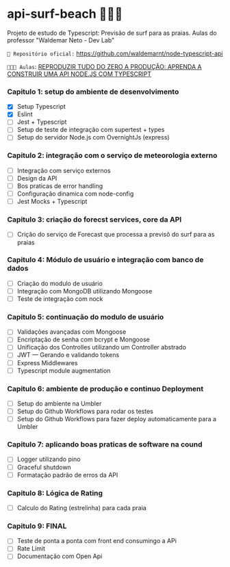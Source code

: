 # api-surf-beach 🏄🏻‍♂️
Projeto de estudo de Typescript: Previsão de surf para as praias. Aulas do professor "Waldemar Neto - Dev Lab"

`💼 Repositório oficial:` https://github.com/waldemarnt/node-typescript-api

`👨🏻‍🏫 Aulas`: [REPRODUZIR TUDO DO ZERO A PRODUÇÃO: APRENDA A CONSTRUIR UMA API NODE.JS COM TYPESCRIPT]

### Capitulo 1: setup do ambiente de desenvolvimento

- [x] Setup Typescript
- [x] Eslint
- [ ] Jest + Typescript
- [ ] Setup de teste de integração com supertest + types
- [ ] Setup do servidor Node.js com OvernightJs (express)

### Capitulo 2: integração com o serviço de meteorologia externo

- [ ] Integração com serviço externos
- [ ] Design da API
- [ ] Bos praticas de error handling
- [ ] Configuração dinamica com node-config
- [ ] Jest Mocks + Typescript

### Capitulo 3: criação do forecst services, core da API

- [ ] Crição do serviço de Forecast que processa a previsõ do surf para as praias

### Capitulo 4: Módulo de usuário e integração com banco de dados

- [ ] Criação do modulo de usuário
- [ ] Integração com MongoDB utilizando Mongoose
- [ ] Teste de integração com nock

### Capitulo 5: continuação do modulo de usuário

- [ ] Validações avançadas com Mongoose
- [ ] Encriptação de senha com bcrypt e Mongoose
- [ ] Unificação dos Controlles utilizando um Controller abstrado
- [ ] JWT — Gerando e validando tokens
- [ ] Express Middlewares
- [ ] Typescript module augmentation

### Capitulo 6: ambiente de produção e continuo Deployment

- [ ] Setup do ambiente na Umbler
- [ ] Setup do Github Workflows para rodar os testes
- [ ] Setup do Github Workflows para fazer deploy automaticamente para a Umbler

### Capitulo 7: aplicando boas praticas de software na cound

- [ ] Logger utilizando pino
- [ ] Graceful shutdown
- [ ] Formatação padrão de erros da API

### Capitulo 8:  Lógica de Rating

- [ ] Calculo do Rating (estrelinha) para cada praia

### Capitulo 9:  FINAL

- [ ] Teste de ponta a ponta com front end consumingo a APi
- [ ] Rate Limit
- [ ] Documentação com Open Api

[REPRODUZIR TUDO DO ZERO A PRODUÇÃO: APRENDA A CONSTRUIR UMA API NODE.JS COM TYPESCRIPT]:<https://www.youtube.com/playlist?list=PLz_YTBuxtxt6_Zf1h-qzNsvVt46H8ziKh>
